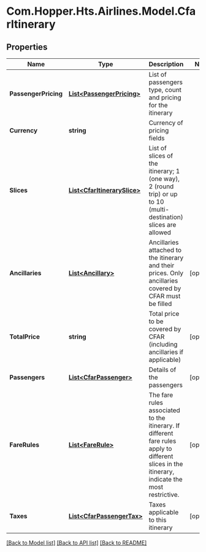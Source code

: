 # Com.Hopper.Hts.Airlines.Model.CfarItinerary

## Properties

Name | Type | Description | Notes
------------ | ------------- | ------------- | -------------
**PassengerPricing** | [**List&lt;PassengerPricing&gt;**](PassengerPricing.md) | List of passengers type, count and pricing for the itinerary | 
**Currency** | **string** | Currency of pricing fields | 
**Slices** | [**List&lt;CfarItinerarySlice&gt;**](CfarItinerarySlice.md) | List of slices of the itinerary; 1 (one way),  2 (round trip) or up to 10 (multi-destination) slices are allowed | 
**Ancillaries** | [**List&lt;Ancillary&gt;**](Ancillary.md) | Ancillaries attached to the itinerary and their prices. Only ancillaries covered by CFAR must be filled | [optional] 
**TotalPrice** | **string** | Total price to be covered by CFAR (including ancillaries if applicable) | [optional] 
**Passengers** | [**List&lt;CfarPassenger&gt;**](CfarPassenger.md) | Details of the passengers | [optional] 
**FareRules** | [**List&lt;FareRule&gt;**](FareRule.md) | The fare rules associated to the itinerary. If different fare rules apply to different slices in the itinerary, indicate the most restrictive. | [optional] 
**Taxes** | [**List&lt;CfarPassengerTax&gt;**](CfarPassengerTax.md) | Taxes applicable to this itinerary | [optional] 

[[Back to Model list]](../README.md#documentation-for-models) [[Back to API list]](../README.md#documentation-for-api-endpoints) [[Back to README]](../README.md)

